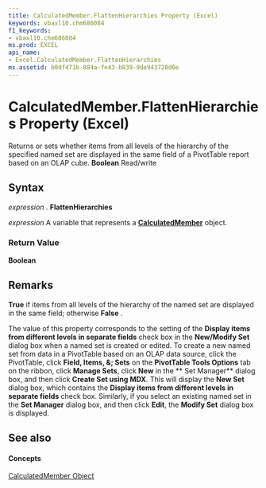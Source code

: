 ```yaml
---
title: CalculatedMember.FlattenHierarchies Property (Excel)
keywords: vbaxl10.chm686084
f1_keywords:
- vbaxl10.chm686084
ms.prod: EXCEL
api_name:
- Excel.CalculatedMember.FlattenHierarchies
ms.assetid: b0df471b-884a-fe43-b839-9de943720d0e
---
```



# CalculatedMember.FlattenHierarchies Property (Excel)

Returns or sets whether items from all levels of the hierarchy of the specified named set are displayed in the same field of a PivotTable report based on an OLAP cube.  **Boolean** Read/write


## Syntax

 _expression_ . **FlattenHierarchies**

 _expression_ A variable that represents a **[CalculatedMember](calculatedmember-object-excel.md)** object.


### Return Value

 **Boolean**


## Remarks

 **True** if items from all levels of the hierarchy of the named set are displayed in the same field; otherwise **False** .

The value of this property corresponds to the setting of the  **Display items from different levels in separate fields** check box in the **New/Modify Set** dialog box when a named set is created or edited. To create a new named set from data in a PivotTable based on an OLAP data source, click the PivotTable, click **Field, Items, &; Sets** on the **PivotTable Tools Options** tab on the ribbon, click **Manage Sets**, click  **New** in the ** Set Manager** dialog box, and then click **Create Set using MDX**. This will display the  **New Set** dialog box, which contains the **Display items from different levels in separate fields** check box. Similarly, if you select an existing named set in the **Set Manager** dialog box, and then click **Edit**, the  **Modify Set** dialog box is displayed.


## See also


#### Concepts


[CalculatedMember Object](calculatedmember-object-excel.md)

